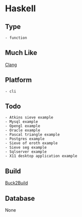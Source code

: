 # Haskell

## Type
	- function
## Much Like
[Clang](CLANG.md)
## Platform
	- cli
## Todo
	- Atkins sieve example
	- Mysql example
	- Opengl example
	- Oracle example
	- Pascal triangle example
	- Postgres example
	- Sieve of eroth example
	- Sieve seg example
	- Sqlserver example
	- X11 desktop application example
## Build
[Buck2Build](https://github.com/bearddan2000?tab=repositories&q=haskell+buck2build&type=&language=&sort=)
## Database
None